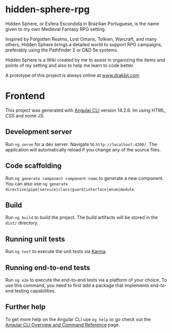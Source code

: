 # hidden-sphere-rpg

Hidden Sphere, or Esfera Escondida in Brazilian Portuguese, is the name given to my own Medieval Fantasy RPG setting.

Inspired by Forgotten Realms, Lost Omans, Tolkien, Warcraft, and many others, Hidden Sphere brings a detailed world to support RPG campaigns, preferably using the Pathfinder 2 or D&D 5e systems.

Hidden Sphere is a Wiki created by me to assist in organizing the items and points of my setting and also to help me learn to code better.

A prototype of this project is always online at www.drakbit.com

# Frontend

This project was generated with [Angular CLI](https://github.com/angular/angular-cli) version 14.2.6.
Im using HTML, CSS and some JS.

## Development server

Run `ng serve` for a dev server. Navigate to `http://localhost:4200/`. The application will automatically reload if you change any of the source files.

## Code scaffolding

Run `ng generate component component-name` to generate a new component. You can also use `ng generate directive|pipe|service|class|guard|interface|enum|module`.

## Build

Run `ng build` to build the project. The build artifacts will be stored in the `dist/` directory.

## Running unit tests

Run `ng test` to execute the unit tests via [Karma](https://karma-runner.github.io).

## Running end-to-end tests

Run `ng e2e` to execute the end-to-end tests via a platform of your choice. To use this command, you need to first add a package that implements end-to-end testing capabilities.

## Further help

To get more help on the Angular CLI use `ng help` or go check out the [Angular CLI Overview and Command Reference](https://angular.io/cli) page.
